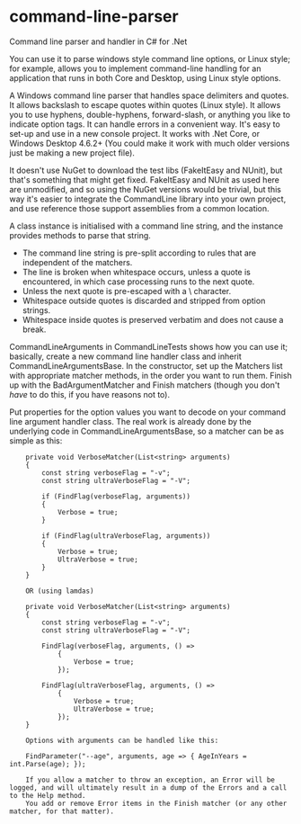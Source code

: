 # command-line-parser
Command line parser and handler in C# for .Net

You can use it to parse windows style command line options, or Linux style; for example, allows you to implement command-line handling
for an application that runs in both Core and Desktop, using Linux style options.

A Windows command line parser that handles space delimiters and quotes.
It allows backslash to escape quotes within quotes (Linux style).
It allows you to use hyphens, double-hyphens, forward-slash, or anything you like to indicate option tags.
It can handle errors in a convenient way.
It's easy to set-up and use in a new console project.
It works with .Net Core, or Windows Desktop 4.6.2+
(You could make it work with much older versions just be making a new project file).

It doesn't use NuGet to download the test libs (FakeItEasy and NUnit), but that's something that might get fixed.
FakeItEasy and NUnit as used here are unmodified, and so using the NuGet versions would be trivial, but this way
it's easier to integrate the CommandLine library into your own project, and use reference those support assemblies
from a common location.

A class instance is initialised with a command line string, and the instance provides methods to parse that string.


* The command line string is pre-split according to rules that are independent of the matchers.
* The line is broken when whitespace occurs, unless a quote is encountered, in which case processing runs to the next quote.
* Unless the next quote is pre-escaped with a \ character.
* Whitespace outside quotes is discarded and stripped from option strings.
* Whitespace inside quotes is preserved verbatim and does not cause a break.

CommandLineArguments in CommandLineTests shows how you can use it;
basically, create a new command line handler class and inherit CommandLineArgumentsBase.
In the constructor, set up the Matchers list with appropriate matcher methods, in the order you want to run them.
Finish up with the BadArgumentMatcher and Finish matchers (though you don't *have* to do this, if you have reasons not to).

Put properties for the option values you want to decode on your command line argument handler class.
The real work is already done by the underlying code in CommandLineArgumentsBase, so a matcher can be as simple as this:

        private void VerboseMatcher(List<string> arguments)
        {
            const string verboseFlag = "-v";
            const string ultraVerboseFlag = "-V";

            if (FindFlag(verboseFlag, arguments))
            {
                Verbose = true;
            }

            if (FindFlag(ultraVerboseFlag, arguments))
            {
                Verbose = true;
                UltraVerbose = true;
            }
        }
        
        OR (using lamdas)
        
        private void VerboseMatcher(List<string> arguments)
        {
            const string verboseFlag = "-v";
            const string ultraVerboseFlag = "-V";

            FindFlag(verboseFlag, arguments, () =>
                {
                    Verbose = true;
                });

            FindFlag(ultraVerboseFlag, arguments, () =>
                {
                    Verbose = true;
                    UltraVerbose = true;
                });
        }
        
        Options with arguments can be handled like this:
        
        FindParameter("--age", arguments, age => { AgeInYears = int.Parse(age); });

        If you allow a matcher to throw an exception, an Error will be logged, and will ultimately result in a dump of the Errors and a call to the Help method.
        You add or remove Error items in the Finish matcher (or any other matcher, for that matter).
        
